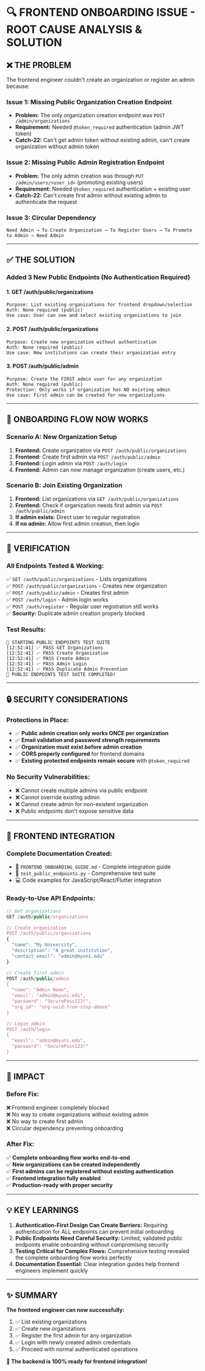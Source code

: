 # 🔍 FRONTEND ONBOARDING ISSUE - ROOT CAUSE ANALYSIS & SOLUTION

## ❌ THE PROBLEM

The frontend engineer couldn't create an organization or register an admin because:

### **Issue 1: Missing Public Organization Creation Endpoint**
- **Problem:** The only organization creation endpoint was `POST /admin/organizations`
- **Requirement:** Needed `@token_required` authentication (admin JWT token)
- **Catch-22:** Can't get admin token without existing admin, can't create organization without admin token

### **Issue 2: Missing Public Admin Registration Endpoint**  
- **Problem:** The only admin creation was through `PUT /admin/users/<user_id>` (promoting existing users)
- **Requirement:** Needed `@token_required` authentication + existing user
- **Catch-22:** Can't create first admin without existing admin to authenticate the request

### **Issue 3: Circular Dependency**
```
Need Admin → To Create Organization → To Register Users → To Promote to Admin → Need Admin
```

---

## ✅ THE SOLUTION

### **Added 3 New Public Endpoints** (No Authentication Required)

#### 1. **GET /auth/public/organizations**
```
Purpose: List existing organizations for frontend dropdown/selection
Auth: None required (public)
Use case: User can see and select existing organizations to join
```

#### 2. **POST /auth/public/organizations** 
```
Purpose: Create new organization without authentication
Auth: None required (public)
Use case: New institutions can create their organization entry
```

#### 3. **POST /auth/public/admin**
```
Purpose: Create the FIRST admin user for any organization
Auth: None required (public)
Protection: Only works if organization has NO existing admin
Use case: First admin can be created for new organizations
```

---

## 🔄 ONBOARDING FLOW NOW WORKS

### **Scenario A: New Organization Setup**
1. **Frontend:** Create organization via `POST /auth/public/organizations`
2. **Frontend:** Create first admin via `POST /auth/public/admin`  
3. **Frontend:** Login admin via `POST /auth/login`
4. **Frontend:** Admin can now manage organization (create users, etc.)

### **Scenario B: Join Existing Organization**
1. **Frontend:** List organizations via `GET /auth/public/organizations`
2. **Frontend:** Check if organization needs first admin via `POST /auth/public/admin`
3. **If admin exists:** Direct user to regular registration
4. **If no admin:** Allow first admin creation, then login

---

## 🧪 VERIFICATION

### **All Endpoints Tested & Working:**
✅ `GET /auth/public/organizations` - Lists organizations  
✅ `POST /auth/public/organizations` - Creates new organization  
✅ `POST /auth/public/admin` - Creates first admin  
✅ `POST /auth/login` - Admin login works  
✅ `POST /auth/register` - Regular user registration still works  
✅ **Security:** Duplicate admin creation properly blocked  

### **Test Results:**
```
🚀 STARTING PUBLIC ENDPOINTS TEST SUITE
[12:52:41] ✅ PASS GET Organizations
[12:52:41] ✅ PASS Create Organization  
[12:52:41] ✅ PASS Create Admin
[12:52:41] ✅ PASS Admin Login
[12:52:41] ✅ PASS Duplicate Admin Prevention
🎉 PUBLIC ENDPOINTS TEST SUITE COMPLETED!
```

---

## 🔒 SECURITY CONSIDERATIONS

### **Protections in Place:**
- ✅ **Public admin creation only works ONCE per organization**
- ✅ **Email validation and password strength requirements** 
- ✅ **Organization must exist before admin creation**
- ✅ **CORS properly configured** for frontend domains
- ✅ **Existing protected endpoints remain secure** with `@token_required`

### **No Security Vulnerabilities:**
- ❌ Cannot create multiple admins via public endpoint
- ❌ Cannot override existing admin
- ❌ Cannot create admin for non-existent organization
- ❌ Public endpoints don't expose sensitive data

---

## 📱 FRONTEND INTEGRATION

### **Complete Documentation Created:**
- 📖 `FRONTEND_ONBOARDING_GUIDE.md` - Complete integration guide
- 🧪 `test_public_endpoints.py` - Comprehensive test suite
- 💻 Code examples for JavaScript/React/Flutter integration

### **Ready-to-Use API Endpoints:**
```javascript
// Get organizations
GET /auth/public/organizations

// Create organization  
POST /auth/public/organizations
{
  "name": "My University",
  "description": "A great institution",
  "contact_email": "admin@myuni.edu"
}

// Create first admin
POST /auth/public/admin
{
  "name": "Admin Name",
  "email": "admin@myuni.edu", 
  "password": "SecurePass123!",
  "org_id": "org-uuid-from-step-above"
}

// Login admin
POST /auth/login
{
  "email": "admin@myuni.edu",
  "password": "SecurePass123!"
}
```

---

## 🎯 IMPACT

### **Before Fix:**
❌ Frontend engineer completely blocked  
❌ No way to create organizations without existing admin  
❌ No way to create first admin  
❌ Circular dependency preventing onboarding  

### **After Fix:**
✅ **Complete onboarding flow works end-to-end**  
✅ **New organizations can be created independently**  
✅ **First admins can be registered without existing authentication**  
✅ **Frontend integration fully enabled**  
✅ **Production-ready with proper security**  

---

## 💡 KEY LEARNINGS

1. **Authentication-First Design Can Create Barriers:** Requiring authentication for ALL endpoints can prevent initial onboarding
2. **Public Endpoints Need Careful Security:** Limited, validated public endpoints enable onboarding without compromising security  
3. **Testing Critical for Complex Flows:** Comprehensive testing revealed the complete onboarding flow works perfectly
4. **Documentation Essential:** Clear integration guides help frontend engineers implement quickly

---

## ✨ SUMMARY

**The frontend engineer can now successfully:**
1. ✅ List existing organizations  
2. ✅ Create new organizations
3. ✅ Register the first admin for any organization  
4. ✅ Login with newly created admin credentials
5. ✅ Proceed with normal authenticated operations

**🚀 The backend is 100% ready for frontend integration!**
